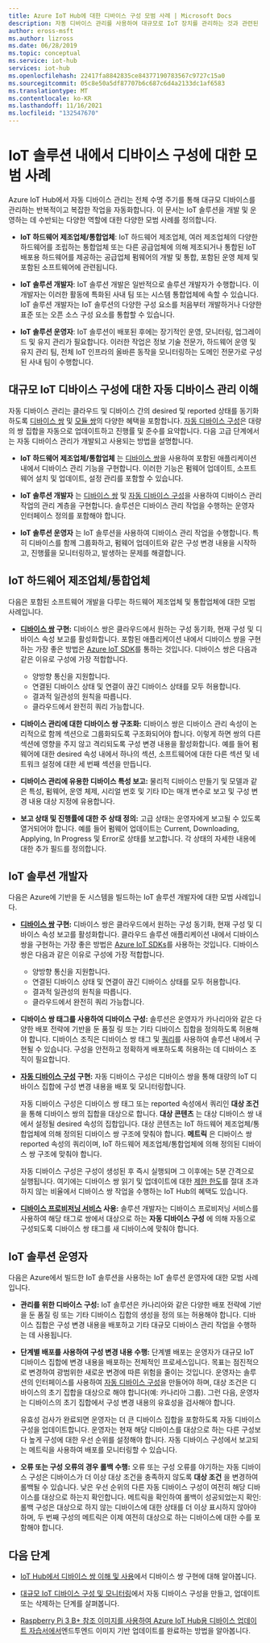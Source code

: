 ```yaml
---
title: Azure IoT Hub에 대한 디바이스 구성 모범 사례 | Microsoft Docs
description: 자동 디바이스 관리를 사용하여 대규모로 IoT 장치를 관리하는 것과 관련된 반복적인 복잡한 작업을 최소화하는 모범 사례에 대해 알아봅니다.
author: eross-msft
ms.author: lizross
ms.date: 06/28/2019
ms.topic: conceptual
ms.service: iot-hub
services: iot-hub
ms.openlocfilehash: 22417fa8842835ce84377190783567c9727c15a0
ms.sourcegitcommit: 05c8e50a5df87707b6c687c6d4a2133dc1af6583
ms.translationtype: MT
ms.contentlocale: ko-KR
ms.lasthandoff: 11/16/2021
ms.locfileid: "132547670"
---
```

# <a name="best-practices-for-device-configuration-within-an-iot-solution"></a>IoT 솔루션 내에서 디바이스 구성에 대한 모범 사례

Azure IoT Hub에서 자동 디바이스 관리는 전체 수명 주기를 통해 대규모 디바이스를 관리하는 반복적이고 복잡한 작업을 자동화합니다. 이 문서는 IoT 솔루션을 개발 및 운영하는 데 수반되는 다양한 역할에 대한 다양한 모범 사례를 정의합니다.

* **IoT 하드웨어 제조업체/통합업체**: IoT 하드웨어 제조업체, 여러 제조업체의 다양한 하드웨어를 조립하는 통합업체 또는 다른 공급업체에 의해 제조되거나 통합된 IoT 배포용 하드웨어를 제공하는 공급업체 펌웨어의 개발 및 통합, 포함된 운영 체제 및 포함된 소프트웨어에 관련됩니다.

* **IoT 솔루션 개발자**: IoT 솔루션 개발은 일반적으로 솔루션 개발자가 수행합니다. 이 개발자는 이러한 활동에 특화된 사내 팀 또는 시스템 통합업체에 속할 수 있습니다. IoT 솔루션 개발자는 IoT 솔루션의 다양한 구성 요소를 처음부터 개발하거나 다양한 표준 또는 오픈 소스 구성 요소를 통합할 수 있습니다.

* **IoT 솔루션 운영자**: IoT 솔루션이 배포된 후에는 장기적인 운영, 모니터링, 업그레이드 및 유지 관리가 필요합니다. 이러한 작업은 정보 기술 전문가, 하드웨어 운영 및 유지 관리 팀, 전체 IoT 인프라의 올바른 동작을 모니터링하는 도메인 전문가로 구성된 사내 팀이 수행합니다.

## <a name="understand-automatic-device-management-for-configuring-iot-devices-at-scale"></a>대규모 IoT 디바이스 구성에 대한 자동 디바이스 관리 이해

자동 디바이스 관리는 클라우드 및 디바이스 간의 desired 및 reported 상태를 동기화하도록 [디바이스 쌍](iot-hub-devguide-device-twins.md) 및 [모듈 쌍](iot-hub-devguide-module-twins.md)의 다양한 혜택을 포함합니다. [자동 디바이스 구성](./iot-hub-automatic-device-management.md)은 대량의 쌍 집합을 자동으로 업데이트하고 진행률 및 준수를 요약합니다. 다음 고급 단계에서는 자동 디바이스 관리가 개발되고 사용되는 방법을 설명합니다.

* **IoT 하드웨어 제조업체/통합업체** 는 [디바이스 쌍](iot-hub-devguide-device-twins.md)을 사용하여 포함된 애플리케이션 내에서 디바이스 관리 기능을 구현합니다. 이러한 기능은 펌웨어 업데이트, 소프트웨어 설치 및 업데이트, 설정 관리를 포함할 수 있습니다.

* **IoT 솔루션 개발자** 는 [디바이스 쌍](iot-hub-devguide-device-twins.md) 및 [자동 디바이스 구성](./iot-hub-automatic-device-management.md)을 사용하여 디바이스 관리 작업의 관리 계층을 구현합니다. 솔루션은 디바이스 관리 작업을 수행하는 운영자 인터페이스 정의를 포함해야 합니다.

* **IoT 솔루션 운영자** 는 IoT 솔루션을 사용하여 디바이스 관리 작업을 수행합니다. 특히 디바이스를 함께 그룹화하고, 펌웨어 업데이트와 같은 구성 변경 내용을 시작하고, 진행률을 모니터링하고, 발생하는 문제를 해결합니다.

## <a name="iot-hardware-manufacturerintegrator"></a>IoT 하드웨어 제조업체/통합업체

다음은 포함된 소프트웨어 개발을 다루는 하드웨어 제조업체 및 통합업체에 대한 모범 사례입니다.

* **[디바이스 쌍](iot-hub-devguide-device-twins.md) 구현:** 디바이스 쌍은 클라우드에서 원하는 구성 동기화, 현재 구성 및 디바이스 속성 보고를 활성화합니다. 포함된 애플리케이션 내에서 디바이스 쌍을 구현하는 가장 좋은 방법은 [Azure IoT SDK](https://github.com/Azure/azure-iot-sdks)를 통하는 것입니다. 디바이스 쌍은 다음과 같은 이유로 구성에 가장 적합합니다.

    * 양방향 통신을 지원합니다.
    * 연결된 디바이스 상태 및 연결이 끊긴 디바이스 상태를 모두 허용합니다.
    * 결과적 일관성의 원칙을 따릅니다.
    * 클라우드에서 완전히 쿼리 가능합니다.

* **디바이스 관리에 대한 디바이스 쌍 구조화:** 디바이스 쌍은 디바이스 관리 속성이 논리적으로 함께 섹션으로 그룹화되도록 구조화되어야 합니다. 이렇게 하면 쌍의 다른 섹션에 영향을 주지 않고 격리되도록 구성 변경 내용을 활성화합니다. 예를 들어 펌웨어에 대한 desired 속성 내에서 하나의 섹션, 소프트웨어에 대한 다른 섹션 및 네트워크 설정에 대한 세 번째 섹션을 만듭니다. 

* **디바이스 관리에 유용한 디바이스 특성 보고:** 물리적 디바이스 만들기 및 모델과 같은 특성, 펌웨어, 운영 체제, 시리얼 번호 및 기타 ID는 매개 변수로 보고 및 구성 변경 내용 대상 지정에 유용합니다.

* **보고 상태 및 진행률에 대한 주 상태 정의:** 고급 상태는 운영자에게 보고될 수 있도록 열거되어야 합니다. 예를 들어 펌웨어 업데이트는 Current, Downloading, Applying, In Progress 및 Error로 상태를 보고합니다. 각 상태의 자세한 내용에 대한 추가 필드를 정의합니다.

## <a name="iot-solution-developer"></a>IoT 솔루션 개발자

다음은 Azure에 기반을 둔 시스템을 빌드하는 IoT 솔루션 개발자에 대한 모범 사례입니다.

* **[디바이스 쌍](iot-hub-devguide-device-twins.md) 구현:** 디바이스 쌍은 클라우드에서 원하는 구성 동기화, 현재 구성 및 디바이스 속성 보고를 활성화합니다. 클라우드 솔루션 애플리케이션 내에서 디바이스 쌍을 구현하는 가장 좋은 방법은 [Azure IoT SDKs](https://github.com/Azure/azure-iot-sdks)를 사용하는 것입니다. 디바이스 쌍은 다음과 같은 이유로 구성에 가장 적합합니다.

    * 양방향 통신을 지원합니다.
    * 연결된 디바이스 상태 및 연결이 끊긴 디바이스 상태를 모두 허용합니다.
    * 결과적 일관성의 원칙을 따릅니다.
    * 클라우드에서 완전히 쿼리 가능합니다.

* **디바이스 쌍 태그를 사용하여 디바이스 구성:** 솔루션은 운영자가 카나리아와 같은 다양한 배포 전략에 기반을 둔 품질 링 또는 기타 디바이스 집합을 정의하도록 허용해야 합니다. 디바이스 조직은 디바이스 쌍 태그 및 [쿼리](iot-hub-devguide-query-language.md)를 사용하여 솔루션 내에서 구현될 수 있습니다. 구성을 안전하고 정확하게 배포하도록 허용하는 데 디바이스 조직이 필요합니다.

* **[자동 디바이스 구성](./iot-hub-automatic-device-management.md) 구현:** 자동 디바이스 구성은 디바이스 쌍을 통해 대량의 IoT 디바이스 집합에 구성 변경 내용을 배포 및 모니터링합니다.

   자동 디바이스 구성은 디바이스 쌍 태그 또는 reported 속성에서 쿼리인 **대상 조건** 을 통해 디바이스 쌍의 집합을 대상으로 합니다. **대상 콘텐츠** 는 대상 디바이스 쌍 내에서 설정될 desired 속성의 집합입니다. 대상 콘텐츠는 IoT 하드웨어 제조업체/통합업체에 의해 정의된 디바이스 쌍 구조에 맞춰야 합니다. **메트릭** 은 디바이스 쌍 reported 속성의 쿼리이며, IoT 하드웨어 제조업체/통합업체에 의해 정의된 디바이스 쌍 구조에 맞춰야 합니다.

   자동 디바이스 구성은 구성이 생성된 후 즉시 실행되며 그 이후에는 5분 간격으로 실행됩니다. 여기에는 디바이스 쌍 읽기 및 업데이트에 대한 [제한 한도](iot-hub-devguide-quotas-throttling.md)를 절대 초과하지 않는 비율에서 디바이스 쌍 작업을 수행하는 IoT Hub의 혜택도 있습니다.

* **[디바이스 프로비저닝 서비스](../iot-dps/how-to-manage-enrollments.md) 사용:** 솔루션 개발자는 디바이스 프로비저닝 서비스를 사용하여 해당 태그로 쌍에서 대상으로 하는 **자동 디바이스 구성** 에 의해 자동으로 구성되도록 디바이스 쌍 태그를 새 디바이스에 맞춰야 합니다. 

## <a name="iot-solution-operator"></a>IoT 솔루션 운영자

다음은 Azure에서 빌드한 IoT 솔루션을 사용하는 IoT 솔루션 운영자에 대한 모범 사례입니다.

* **관리를 위한 디바이스 구성:** IoT 솔루션은 카나리아와 같은 다양한 배포 전략에 기반을 둔 품질 링 또는 기타 디바이스 집합의 생성을 정의 또는 허용해야 합니다. 디바이스 집합은 구성 변경 내용을 배포하고 기타 대규모 디바이스 관리 작업을 수행하는 데 사용됩니다.

* **단계별 배포를 사용하여 구성 변경 내용 수행:** 단계별 배포는 운영자가 대규모 IoT 디바이스 집합에 변경 내용을 배포하는 전체적인 프로세스입니다. 목표는 점진적으로 변경하여 광범위한 새로운 변경에 따른 위험을 줄이는 것입니다.  운영자는 솔루션의 인터페이스를 사용하여 [자동 디바이스 구성](./iot-hub-automatic-device-management.md)을 만들어야 하며, 대상 조건은 디바이스의 초기 집합을 대상으로 해야 합니다(예: 카나리아 그룹). 그런 다음, 운영자는 디바이스의 초기 집합에서 구성 변경 내용의 유효성을 검사해야 합니다.

   유효성 검사가 완료되면 운영자는 더 큰 디바이스 집합을 포함하도록 자동 디바이스 구성을 업데이트합니다. 운영자는 현재 해당 디바이스를 대상으로 하는 다른 구성보다 높게 구성에 대한 우선 순위를 설정해야 합니다. 자동 디바이스 구성에서 보고되는 메트릭을 사용하여 배포를 모니터링할 수 있습니다.

* **오류 또는 구성 오류의 경우 롤백 수행:** 오류 또는 구성 오류를 야기하는 자동 디바이스 구성은 디바이스가 더 이상 대상 조건을 충족하지 않도록 **대상 조건** 을 변경하여 롤백될 수 있습니다. 낮은 우선 순위의 다른 자동 디바이스 구성이 여전히 해당 디바이스를 대상으로 하는지 확인합니다. 메트릭을 확인하여 롤백이 성공되었는지 확인: 롤백 구성은 대상으로 하지 않는 디바이스에 대한 상태를 더 이상 표시하지 않아야 하며, 두 번째 구성의 메트릭은 이제 여전히 대상으로 하는 디바이스에 대한 수를 포함해야 합니다.

## <a name="next-steps"></a>다음 단계

* [IoT Hub에서 디바이스 쌍 이해 및 사용](iot-hub-devguide-device-twins.md)에서 디바이스 쌍 구현에 대해 알아봅니다.

* [대규모 IoT 디바이스 구성 및 모니터링](./iot-hub-automatic-device-management.md)에서 자동 디바이스 구성을 만들고, 업데이트 또는 삭제하는 단계를 살펴봅니다.

* [Raspberry Pi 3 B+ 참조 이미지를 사용하여 Azure IoT Hub용 디바이스 업데이트 자습서에서](../iot-hub-device-update/device-update-raspberry-pi.md)엔드투엔드 이미지 기반 업데이트를 완료하는 방법을 알아봅니다.